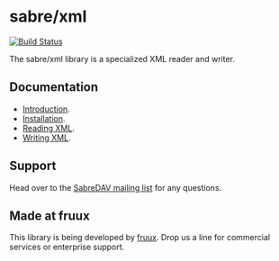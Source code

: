 sabre/xml
=========

[![Build Status](https://secure.travis-ci.org/sabre-io/xml.svg?branch=master)](http://travis-ci.org/sabre-io/xml)

The sabre/xml library is a specialized XML reader and writer.

Documentation
-------------

* [Introduction](http://sabre.io/xml/).
* [Installation](http://sabre.io/xml/install/).
* [Reading XML](http://sabre.io/xml/reading/).
* [Writing XML](http://sabre.io/xml/writing/).

Support
-------

Head over to the [SabreDAV mailing list](http://groups.google.com/group/sabredav-discuss) for any questions.

Made at fruux
-------------

This library is being developed by [fruux](https://fruux.com/). Drop us a line for commercial services or enterprise
support.
